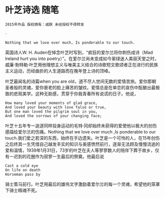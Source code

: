 # 叶芝诗选 随笔

    2015年作品 版权拥有：戚朕 未经授权不得转发
·

    Nothing that we love over much, Is ponderable to our touch.
英国诗人W. H. Auden在悼念叶芝时写到，“疯狂的爱尔兰将你刺伤成诗（Mad Ireland hurt you into poetry）”。在爱尔兰尚未变成如今翠绿迷人美丽天堂之时，威廉·勃特勒·叶芝用他理想主义与唯美主义结合的诗歌短文歌颂者正在进行的民族主义运动，历经曲折的人生道路而在晚年登上诗的顶峰。
   
叶芝最闻名的诗篇when you are old，道不尽人世间无数的爱情苦旅。爱你那朝圣者般的灵魂，爱你衰老的脸上痛苦的皱纹。爱情总是在单恋的哀伤中酝酿出最极致的悲观美学。这种无助感，贯穿于你我青春所有说谎的日子。他说，
    
    How many loved your moments of glad grace, 
    And loved your beauty with love false or true, 
    But one man loved the pilgrim soul in you, 
    And loved the sorrows of your changing face;
    
叶芝十五年专一追逐同样投身运动的毛特·冈却始终未获得的爱使他以极大的创伤感描绘爱尔兰的伤痛。Nothing that we love over much ,Is ponderable to our touch.我们爱之若深的东西，始终在手边遗失。叶芝是一个可怜的人，在15年创伤之后终其一生凭借自己越发丰实的知识与美感愤然前行，逐渐无法顾及慢慢流逝的爱和温情，1939年1月31日，73岁的叶芝在夫人等寥寥数人的陪伴下葬于故乡，仅有一迟到的花圈作为寂寥一生最后的祭奠。他最后说
    
    Cast a cold eye
    On life on death
    Horseman pass by

骑士策马前行。叶芝用最后的雄伟文字激励着爱尔兰的每一个灵魂，希望他的笼罩下骑士精魂不死。
